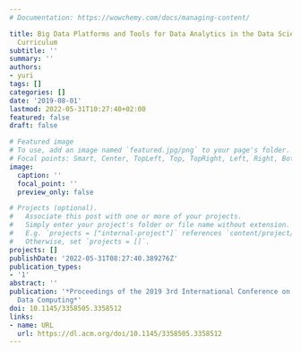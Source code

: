 ```yaml
---
# Documentation: https://wowchemy.com/docs/managing-content/

title: Big Data Platforms and Tools for Data Analytics in the Data Science Engineering
  Curriculum
subtitle: ''
summary: ''
authors:
- yuri
tags: []
categories: []
date: '2019-08-01'
lastmod: 2022-05-31T10:27:40+02:00
featured: false
draft: false

# Featured image
# To use, add an image named `featured.jpg/png` to your page's folder.
# Focal points: Smart, Center, TopLeft, Top, TopRight, Left, Right, BottomLeft, Bottom, BottomRight.
image:
  caption: ''
  focal_point: ''
  preview_only: false

# Projects (optional).
#   Associate this post with one or more of your projects.
#   Simply enter your project's folder or file name without extension.
#   E.g. `projects = ["internal-project"]` references `content/project/deep-learning/index.md`.
#   Otherwise, set `projects = []`.
projects: []
publishDate: '2022-05-31T08:27:40.389276Z'
publication_types:
- '1'
abstract: ''
publication: '*Proceedings of the 2019 3rd International Conference on Cloud and Big
  Data Computing*'
doi: 10.1145/3358505.3358512
links:
- name: URL
  url: https://dl.acm.org/doi/10.1145/3358505.3358512
---
```

